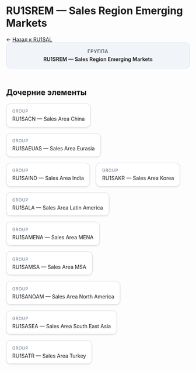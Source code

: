 # RU1SREM — Sales Region Emerging Markets
<p class="cc-breadcrumb">← <a href='../../level_02/RU1SAL/'>Назад к RU1SAL</a></p>
<style>
.cc-container { display: flex; flex-direction: column; gap: 1.5rem; }
.cc-breadcrumb { margin: 0; }
.cc-parent { padding: 1rem 1.25rem; border-radius: 12px; background: #f1f5f9; border: 1px solid #d8dee9; text-align: center; font-weight: 600; }
.cc-parent .cc-tag { font-size: 0.8rem; text-transform: uppercase; color: #475569; letter-spacing: 0.06em; }
.cc-children { display: flex; flex-wrap: wrap; gap: 1rem; }
.cc-tile { display: block; min-width: 180px; padding: 0.85rem 1rem; border-radius: 12px; border: 1px solid #d1d5db; background: #ffffff; box-shadow: 0 2px 4px rgba(15, 23, 42, 0.08); transition: transform 0.1s ease, box-shadow 0.1s ease; color: inherit; text-decoration: none; }
.cc-tile:hover { transform: translateY(-2px); box-shadow: 0 6px 12px rgba(15, 23, 42, 0.15); }
.cc-tile-leaf { background: #f8fafc; }
.cc-tag { font-size: 0.7rem; color: #64748b; text-transform: uppercase; letter-spacing: 0.08em; margin-bottom: 0.3rem; }
.cc-person { margin-top: 0.35rem; font-size: 0.8rem; color: #1f2937; }
</style>
<div class='cc-container'>
  <div class='cc-parent'>
    <div class='cc-tag'>Группа</div>
    <div>RU1SREM — Sales Region Emerging Markets</div>
  </div>
  <div>
    <h2>Дочерние элементы</h2>
<div class='cc-children'><a class='cc-tile' href='../../level_04/RU1SACN/'><div class='cc-tag'>GROUP</div><div>RU1SACN — Sales Area China</div></a><a class='cc-tile' href='../../level_04/RU1SAEUAS/'><div class='cc-tag'>GROUP</div><div>RU1SAEUAS — Sales Area Eurasia</div></a><a class='cc-tile' href='../../level_04/RU1SAIND/'><div class='cc-tag'>GROUP</div><div>RU1SAIND — Sales Area India</div></a><a class='cc-tile' href='../../level_04/RU1SAKR/'><div class='cc-tag'>GROUP</div><div>RU1SAKR — Sales Area Korea</div></a><a class='cc-tile' href='../../level_04/RU1SALA/'><div class='cc-tag'>GROUP</div><div>RU1SALA — Sales Area Latin America</div></a><a class='cc-tile' href='../../level_04/RU1SAMENA/'><div class='cc-tag'>GROUP</div><div>RU1SAMENA — Sales Area MENA</div></a><a class='cc-tile' href='../../level_04/RU1SAMSA/'><div class='cc-tag'>GROUP</div><div>RU1SAMSA — Sales Area MSA</div></a><a class='cc-tile' href='../../level_04/RU1SANOAM/'><div class='cc-tag'>GROUP</div><div>RU1SANOAM — Sales Area North America</div></a><a class='cc-tile' href='../../level_04/RU1SASEA/'><div class='cc-tag'>GROUP</div><div>RU1SASEA — Sales Area South East Asia</div></a><a class='cc-tile' href='../../level_04/RU1SATR/'><div class='cc-tag'>GROUP</div><div>RU1SATR — Sales Area Turkey</div></a></div>
  </div>
</div>
